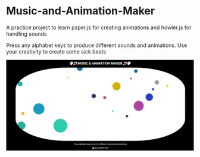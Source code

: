 # Music-and-Animation-Maker
A practice project to learn paper.js for creating animations and howler.js for handling sounds

Press any alphabet keys to produce different sounds and animations.
Use your creativity to create some sick beats

<img src='images/1.png' width='700' >
